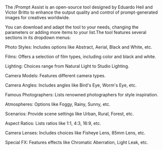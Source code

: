 The /Prompt Assist is an open-source tool designed by Eduardo Heil and Victor Britto to enhance the output quality and control of prompt-generated images for creatives worldwide.

You can download and adapt the tool to your needs, changing the parameters or adding more items to your list.The tool features several sections in its dropdown menus:

Photo Styles: Includes options like Abstract, Aerial, Black and White, etc.

Films: Offers a selection of film types, including color and black and white.

Lighting: Choices range from Natural Light to Studio Lighting.

Camera Models: Features different camera types.

Camera Angles: Includes angles like Bird's Eye, Worm's Eye, etc.

Famous Photographers: Lists renowned photographers for style inspiration.

Atmospheres: Options like Foggy, Rainy, Sunny, etc.

Scenarios: Provide scene settings like Urban, Rural, Forest, etc.

Aspect Ratios: Lists ratios like 1:1, 4:3, 16:9, etc.

Camera Lenses: Includes choices like Fisheye Lens, 85mm Lens, etc.

Special FX: Features effects like Chromatic Aberration, Light Leak, etc.
